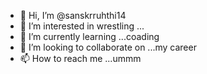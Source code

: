 - 👋 Hi, I’m @sanskrruhthi14
- 👀 I’m interested in wrestling ...
- 🌱 I’m currently learning ...coading
- 💞️ I’m looking to collaborate on ...my career 
- 📫 How to reach me ...ummm

<!---
sanskrruhthi14/sanskrruhthi14 is a ✨ special ✨ repository because its `README.md` (this file) appears on your GitHub profile.
You can click the Preview link to take a look at your changes.
--->
